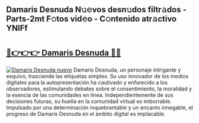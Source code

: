 ## Damaris Desnuda N𝚞𝚎vos desn𝚞dos filtr𝚊dos - Parts-2mt F𝚘tos vid𝚎o - C𝚘ntenido atr𝚊ctivo YNlFf

# <h2><a href="http://mbc3kpb.tromn.icu/?c=Damaris+Desnuda">🔗👉👉👉 Damaris Desnuda 🔗🔗</a></h2>

[![Damaris Desnuda nuevo](https://i.imgur.com/pEAQMta.gif)](http://mbc3kpb.tromn.icu/?c=Damaris+Desnuda)
Damaris Desnuda, un personaje intrigante y esquivo, trasciende las etiquetas simples. Su uso innovador de los medios digitales para la autopresentación ha cautivado y enfurecido a los observadores, estimulando debates sobre el consentimiento, la moralidad y la esencia de las comunidades en línea. Independientemente de sus decisiones futuras, su huella en la comunidad virtual es imborrable. Impulsado por una determinación inquebrantable y un encanto innegable, el progreso de Damaris Desnuda en el ámbito digital es implacable.
